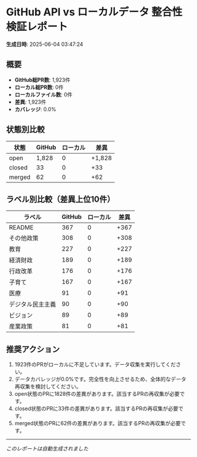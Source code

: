 # GitHub API vs ローカルデータ 整合性検証レポート

**生成日時**: 2025-06-04 03:47:24

## 概要

- **GitHub総PR数**: 1,923件
- **ローカル総PR数**: 0件
- **ローカルファイル数**: 0件
- **差異**: 1,923件
- **カバレッジ**: 0.0%

## 状態別比較

| 状態 | GitHub | ローカル | 差異 |
|------|--------|----------|------|
| open | 1,828 | 0 | +1,828 |
| closed | 33 | 0 | +33 |
| merged | 62 | 0 | +62 |

## ラベル別比較（差異上位10件）

| ラベル | GitHub | ローカル | 差異 |
|--------|--------|----------|------|
| README | 367 | 0 | +367 |
| その他政策 | 308 | 0 | +308 |
| 教育 | 227 | 0 | +227 |
| 経済財政 | 189 | 0 | +189 |
| 行政改革 | 176 | 0 | +176 |
| 子育て | 167 | 0 | +167 |
| 医療 | 91 | 0 | +91 |
| デジタル民主主義 | 90 | 0 | +90 |
| ビジョン | 89 | 0 | +89 |
| 産業政策 | 81 | 0 | +81 |

## 推奨アクション

1. 1923件のPRがローカルに不足しています。データ収集を実行してください。
2. データカバレッジが0.0%です。完全性を向上させるため、全体的なデータ再収集を検討してください。
3. open状態のPRに1828件の差異があります。該当するPRの再収集が必要です。
4. closed状態のPRに33件の差異があります。該当するPRの再収集が必要です。
5. merged状態のPRに62件の差異があります。該当するPRの再収集が必要です。

---
*このレポートは自動生成されました*